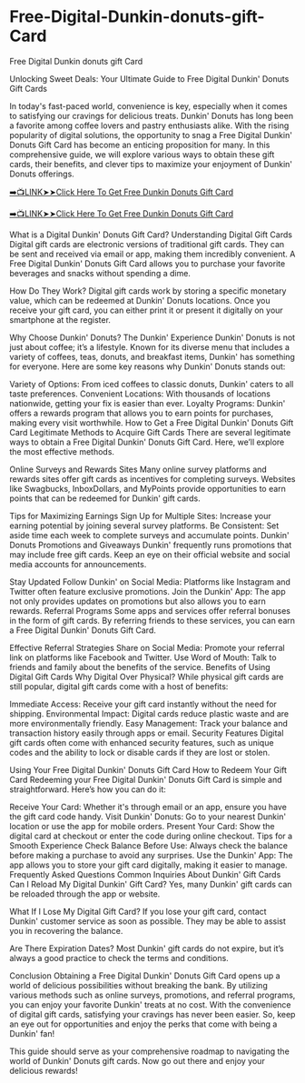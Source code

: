 # Free-Digital-Dunkin-donuts-gift-Card
Free Digital Dunkin donuts gift Card

Unlocking Sweet Deals: Your Ultimate Guide to Free Digital Dunkin' Donuts Gift Cards

In today's fast-paced world, convenience is key, especially when it comes to satisfying our cravings for delicious treats. Dunkin' Donuts has long been a favorite among coffee lovers and pastry enthusiasts alike. With the rising popularity of digital solutions, the opportunity to snag a Free Digital Dunkin' Donuts Gift Card has become an enticing proposition for many. In this comprehensive guide, we will explore various ways to obtain these gift cards, their benefits, and clever tips to maximize your enjoyment of Dunkin' Donuts offerings.


[➡️📺LINK➤➤Click Here To Get Free Dunkin Donuts Gift Card](https://www.buyredeemcodee.com/read/dunkindonuts/)

[➡️📺LINK➤➤Click Here To Get Free Dunkin Donuts Gift Card](https://www.buyredeemcodee.com/read/dunkindonuts/)

What is a Digital Dunkin' Donuts Gift Card?
Understanding Digital Gift Cards
Digital gift cards are electronic versions of traditional gift cards. They can be sent and received via email or app, making them incredibly convenient. A Free Digital Dunkin' Donuts Gift Card allows you to purchase your favorite beverages and snacks without spending a dime.

How Do They Work?
Digital gift cards work by storing a specific monetary value, which can be redeemed at Dunkin' Donuts locations. Once you receive your gift card, you can either print it or present it digitally on your smartphone at the register.

Why Choose Dunkin' Donuts?
The Dunkin' Experience
Dunkin' Donuts is not just about coffee; it’s a lifestyle. Known for its diverse menu that includes a variety of coffees, teas, donuts, and breakfast items, Dunkin' has something for everyone. Here are some key reasons why Dunkin' Donuts stands out:

Variety of Options: From iced coffees to classic donuts, Dunkin' caters to all taste preferences.
Convenient Locations: With thousands of locations nationwide, getting your fix is easier than ever.
Loyalty Programs: Dunkin' offers a rewards program that allows you to earn points for purchases, making every visit worthwhile.
How to Get a Free Digital Dunkin' Donuts Gift Card
Legitimate Methods to Acquire Gift Cards
There are several legitimate ways to obtain a Free Digital Dunkin' Donuts Gift Card. Here, we’ll explore the most effective methods.

Online Surveys and Rewards Sites
Many online survey platforms and rewards sites offer gift cards as incentives for completing surveys. Websites like Swagbucks, InboxDollars, and MyPoints provide opportunities to earn points that can be redeemed for Dunkin' gift cards.

Tips for Maximizing Earnings
Sign Up for Multiple Sites: Increase your earning potential by joining several survey platforms.
Be Consistent: Set aside time each week to complete surveys and accumulate points.
Dunkin' Donuts Promotions and Giveaways
Dunkin' frequently runs promotions that may include free gift cards. Keep an eye on their official website and social media accounts for announcements.

Stay Updated
Follow Dunkin' on Social Media: Platforms like Instagram and Twitter often feature exclusive promotions.
Join the Dunkin' App: The app not only provides updates on promotions but also allows you to earn rewards.
Referral Programs
Some apps and services offer referral bonuses in the form of gift cards. By referring friends to these services, you can earn a Free Digital Dunkin' Donuts Gift Card.

Effective Referral Strategies
Share on Social Media: Promote your referral link on platforms like Facebook and Twitter.
Use Word of Mouth: Talk to friends and family about the benefits of the service.
Benefits of Using Digital Gift Cards
Why Digital Over Physical?
While physical gift cards are still popular, digital gift cards come with a host of benefits:

Immediate Access: Receive your gift card instantly without the need for shipping.
Environmental Impact: Digital cards reduce plastic waste and are more environmentally friendly.
Easy Management: Track your balance and transaction history easily through apps or email.
Security Features
Digital gift cards often come with enhanced security features, such as unique codes and the ability to lock or disable cards if they are lost or stolen.

Using Your Free Digital Dunkin' Donuts Gift Card
How to Redeem Your Gift Card
Redeeming your Free Digital Dunkin' Donuts Gift Card is simple and straightforward. Here’s how you can do it:

Receive Your Card: Whether it's through email or an app, ensure you have the gift card code handy.
Visit Dunkin' Donuts: Go to your nearest Dunkin' location or use the app for mobile orders.
Present Your Card: Show the digital card at checkout or enter the code during online checkout.
Tips for a Smooth Experience
Check Balance Before Use: Always check the balance before making a purchase to avoid any surprises.
Use the Dunkin' App: The app allows you to store your gift card digitally, making it easier to manage.
Frequently Asked Questions
Common Inquiries About Dunkin' Gift Cards
Can I Reload My Digital Dunkin' Gift Card?
Yes, many Dunkin' gift cards can be reloaded through the app or website.

What If I Lose My Digital Gift Card?
If you lose your gift card, contact Dunkin' customer service as soon as possible. They may be able to assist you in recovering the balance.

Are There Expiration Dates?
Most Dunkin' gift cards do not expire, but it’s always a good practice to check the terms and conditions.

Conclusion
Obtaining a Free Digital Dunkin' Donuts Gift Card opens up a world of delicious possibilities without breaking the bank. By utilizing various methods such as online surveys, promotions, and referral programs, you can enjoy your favorite Dunkin' treats at no cost. With the convenience of digital gift cards, satisfying your cravings has never been easier. So, keep an eye out for opportunities and enjoy the perks that come with being a Dunkin' fan!

This guide should serve as your comprehensive roadmap to navigating the world of Dunkin' Donuts gift cards. Now go out there and enjoy your delicious rewards!
